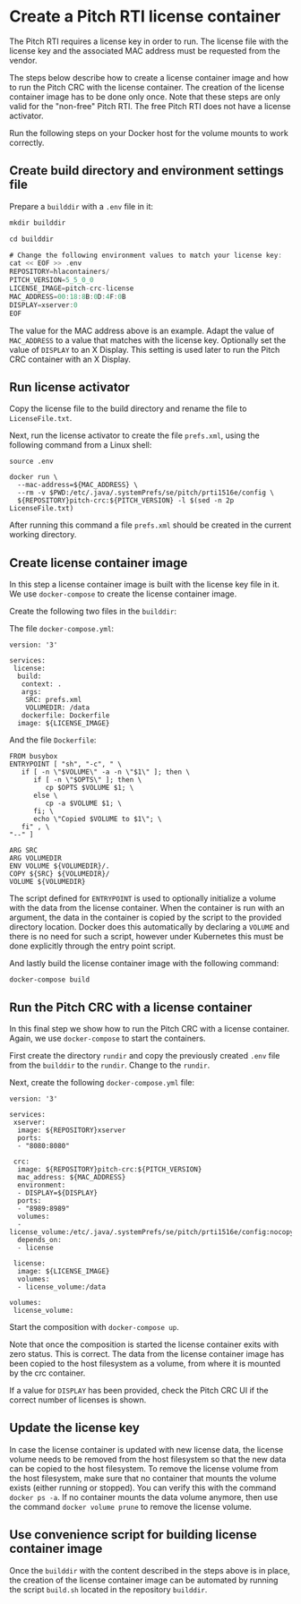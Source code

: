 # Create a Pitch RTI license container

The Pitch RTI requires a license key in order to run. The license file with the license key and the associated MAC address must be requested from the vendor.

The steps below describe how to create a license container image and how to run the Pitch CRC with the license container. The creation of the license container image has to be done only once. Note that these steps are only valid for the "non-free" Pitch RTI. The free Pitch RTI does not have a license activator.

Run the following steps on your Docker host for the volume mounts to work correctly.

## Create build directory and environment settings file

Prepare a `builddir` with a `.env` file in it:

````Ada
mkdir builddir

cd builddir

# Change the following environment values to match your license key:
cat << EOF >> .env
REPOSITORY=hlacontainers/
PITCH_VERSION=5_5_0_0
LICENSE_IMAGE=pitch-crc-license
MAC_ADDRESS=00:18:8B:0D:4F:0B
DISPLAY=xserver:0
EOF
````

The value for the MAC address above is an example. Adapt the value of `MAC_ADDRESS` to a value that matches with the license key. Optionally set the value of `DISPLAY` to an X Display. This setting is used later to run the Pitch CRC container with an X Display.

## Run license activator

Copy the license file to the build directory and rename the file to `LicenseFile.txt`.

Next, run the license activator to create the file `prefs.xml`, using the following command from a Linux shell:

```
source .env

docker run \
  --mac-address=${MAC_ADDRESS} \
  --rm -v $PWD:/etc/.java/.systemPrefs/se/pitch/prti1516e/config \
  ${REPOSITORY}pitch-crc:${PITCH_VERSION} -l $(sed -n 2p LicenseFile.txt)
```

After running this command a file `prefs.xml` should be created in the current working directory.

## Create license container image

In this step a license container image is built with the license key file in it. We use `docker-compose` to create the license container image.

Create the following two files in the `builddir`:

The file `docker-compose.yml`:

```
version: '3'

services:
 license:
  build:
   context: .
   args:
    SRC: prefs.xml
    VOLUMEDIR: /data
   dockerfile: Dockerfile
  image: ${LICENSE_IMAGE}
```

And the file `Dockerfile`:

```
FROM busybox
ENTRYPOINT [ "sh", "-c", " \
   if [ -n \"$VOLUME\" -a -n \"$1\" ]; then \
      if [ -n \"$OPTS\" ]; then \
         cp $OPTS $VOLUME $1; \
      else \
         cp -a $VOLUME $1; \
      fi; \
      echo \"Copied $VOLUME to $1\"; \
   fi" , \
"--" ]

ARG SRC
ARG VOLUMEDIR
ENV VOLUME ${VOLUMEDIR}/.
COPY ${SRC} ${VOLUMEDIR}/
VOLUME ${VOLUMEDIR}
```

The script defined for `ENTRYPOINT` is used to optionally initialize a volume with the data from the license container. When the container is run with an argument, the data in the container is copied by the script to the provided directory location. Docker does this automatically by declaring a `VOLUME` and there is no need for such a script, however under Kubernetes this must be done explicitly through the entry point script.

And lastly build the license container image with the following command:

````
docker-compose build
````

## Run the Pitch CRC with a license container

In this final step we show how to run the Pitch CRC with a license container. Again, we use `docker-compose` to start the containers.

First create the directory `rundir` and copy the previously created `.env` file from the `builddir` to the `rundir`. Change to the `rundir`.

Next, create the following ``docker-compose.yml`` file:

```
version: '3'

services:
 xserver:
  image: ${REPOSITORY}xserver
  ports:
  - "8080:8080"

 crc:
  image: ${REPOSITORY}pitch-crc:${PITCH_VERSION}
  mac_address: ${MAC_ADDRESS}
  environment:
  - DISPLAY=${DISPLAY}
  ports:
  - "8989:8989"
  volumes:
  - license_volume:/etc/.java/.systemPrefs/se/pitch/prti1516e/config:nocopy
  depends_on:
  - license

 license:
  image: ${LICENSE_IMAGE}
  volumes:
  - license_volume:/data

volumes:
 license_volume:
```

Start the composition with ``docker-compose up``.

Note that once the composition is started the license container exits with zero status. This is correct. The data from the license container image has been copied to the host filesystem as a volume, from where it is mounted by the crc container.

If a value for `DISPLAY` has been provided, check the Pitch CRC UI if the correct number of licenses is shown.

## Update the license key

In case the license container is updated with new license data, the license volume needs to be removed from the host filesystem so that the new data can be copied to the host filesystem. To remove the license volume from the host filesystem, make sure that no container that mounts the volume exists (either running or stopped). You can verify this with the command `docker ps -a`. If no container mounts the data volume anymore, then use the command `docker volume prune` to remove the license volume.

## Use convenience script for building license container image

Once the `builddir` with the content described in the steps above is in place, the creation of the license container image can be automated by running the script `build.sh` located in the repository `builddir`.


